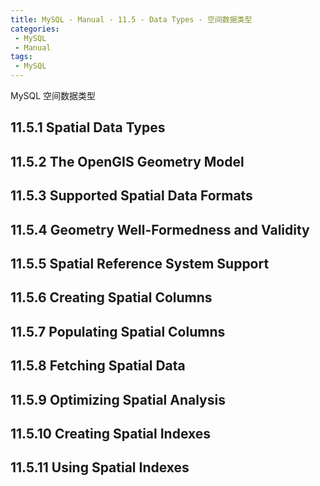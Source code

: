 ```yaml
---
title: MySQL - Manual - 11.5 - Data Types - 空间数据类型
categories: 
 - MySQL
 - Manual
tags: 
 - MySQL
---
```


MySQL 空间数据类型

<!--more-->

## 11.5.1 Spatial Data Types




## 11.5.2 The OpenGIS Geometry Model




## 11.5.3 Supported Spatial Data Formats




## 11.5.4 Geometry Well-Formedness and Validity




## 11.5.5 Spatial Reference System Support




## 11.5.6 Creating Spatial Columns




## 11.5.7 Populating Spatial Columns




## 11.5.8 Fetching Spatial Data




## 11.5.9 Optimizing Spatial Analysis




## 11.5.10 Creating Spatial Indexes




## 11.5.11 Using Spatial Indexes




